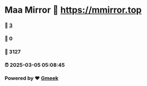 # Maa Mirror :link: https://mmirror.top 
### :page_facing_up: [3](https://mmirror.top/tag.html) 
### :speech_balloon: 0 
### :hibiscus: 3127 
### :alarm_clock: 2025-03-05 05:08:45 
### Powered by :heart: [Gmeek](https://github.com/Meekdai/Gmeek)
